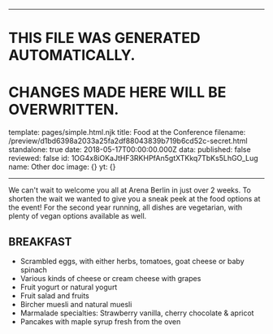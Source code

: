 ----

# THIS FILE WAS GENERATED AUTOMATICALLY.
# CHANGES MADE HERE WILL BE OVERWRITTEN.

template: pages/simple.html.njk
title: Food at the Conference
filename: /preview/d1bd6398a2033a25fa2df88043839b719b6cd52c-secret.html
standalone: true
date: 2018-05-17T00:00:00.000Z
data:
  published: false
  reviewed: false
  id: 1OG4x8iOKaJtHF3RKHPfAn5gtXTKkq7TbKs5LhGO_Lug
  name: Other doc
  image: {}
yt: {}

----


We can't wait to welcome you all at Arena Berlin in just over 2 weeks. To
shorten the wait we wanted to give you a sneak peek at the food options at the
event! For the second year running, all dishes are vegetarian, with plenty of
vegan options available as well.

## BREAKFAST

- Scrambled eggs, with either herbs, tomatoes, goat cheese or baby spinach
- Various kinds of cheese or cream cheese with grapes
- Fruit yogurt or natural yogurt
- Fruit salad and fruits
- Bircher muesli and natural muesli
- Marmalade specialties: Strawberry vanilla, cherry chocolate & apricot
- Pancakes with maple syrup fresh from the oven


